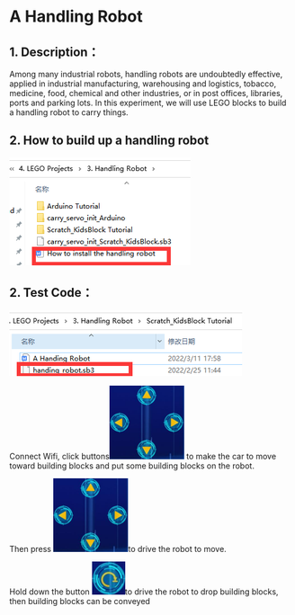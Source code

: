 # **A Handling Robot**

## 1.  **Description：**
    
Among many industrial robots, handling robots are undoubtedly effective, applied in industrial manufacturing, warehousing and logistics, tobacco, medicine, food, chemical and other industries, or in post offices, libraries, ports and parking lots. In this experiment, we will use LEGO blocks to build a handling robot to carry things.

## 2.  **How to build up a handling robot**
    
![](media/00181f36a4d256808414ade7027fbf6d.png)


## 2.  **Test Code：**
    
![](media/19267e27b56ec19701b668a3f6200342.png)
    
Connect Wifi, click buttons![](media/5f365b2083f264b4ecfc5e68d07df287.png) to make the car to move toward building blocks and put some building blocks on the robot.
    
Then press ![](media/5f365b2083f264b4ecfc5e68d07df287.png)to drive the robot to move.
    
Hold down the button ![](media/0e62c323c0018af1a2824a120d447bda.png)to drive the robot to
drop building blocks, then building blocks can be conveyed
